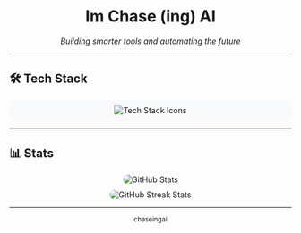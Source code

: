 <h1 align="center">Im Chase (ing) AI</h1>

<p align="center">
  <em>Building smarter tools and automating the future</em>
</p>

---

## 🛠️ Tech Stack
<div align="center" style="padding: 10px; background-color: #f8f9fa; border-radius: 10px; max-width: 800px; margin: auto;">
  <img src="https://skillicons.dev/icons?i=typescript,react,nextjs,tailwind,nodejs,docker,postgres,redis,supabase,linux,figma" alt="Tech Stack Icons" />
</div>

---

## 📊 Stats
<div align="center">
  <img src="https://github-readme-stats.vercel.app/api?username=chasestarnes&show_icons=true&theme=graywhite&hide_title=true&hide_border=true&count_private=true" alt="GitHub Stats" style="border-radius: 10px; margin-bottom: 10px;" />
  <br />
  <img src="https://github-readme-streak-stats.herokuapp.com/?user=chasestarnes&theme=graywhite&hide_border=true" alt="GitHub Streak Stats" style="border-radius: 10px;" />
</div>

---

<p align="center">
  <small>chaseingai</small>
</p>
